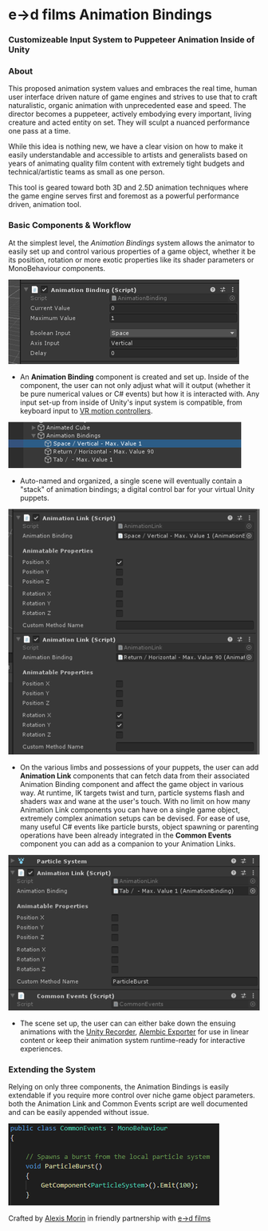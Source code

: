 # e→d films Animation Bindings
### Customizeable Input System to Puppeteer Animation Inside of Unity 

### About
This proposed animation system values and embraces the real time, human user interface driven nature of game engines and strives to use that to craft naturalistic, organic animation with unprecedented ease and speed. The director becomes a puppeteer, actively embodying every important, living creature and acted entity on set. They will sculpt a nuanced performance one pass at a time. 

While this idea is nothing new, we have a clear vision on how to make it easily understandable and accessible to artists and generalists based on years of animating quality film content with extremely tight budgets and technical/artistic teams as small as one person.

This tool is geared toward both 3D and 2.5D animation techniques where the game engine serves first and foremost as a powerful performance driven, animation tool.

### Basic Components & Workflow

At the simplest level, the *Animation Bindings* system allows the animator to easily set up and control various properties of a game object, whether it be its position, rotation or more exotic properties like its shader parameters or MonoBehaviour components. 

![binding](images/binding.png)

- An **Animation Binding** component is created and set up. Inside of the component, the user can not only adjust what will it output (whether it be pure numerical values or C# events) but how it is interacted with. Any input set-up from inside of Unity's input system is compatible, from keyboard input to [VR motion controllers](https://docs.unity3d.com/Manual/xr_input.html). 

![stack](images/stack.png)

- Auto-named and organized, a single scene will eventually contain a "stack" of animation bindings; a digital control bar for your virtual Unity puppets.

![links](images/links.png)

- On the various limbs and possessions of your puppets, the user can add **Animation Link** components that can fetch data from their associated Animation Binding component and affect the game object in various way. At runtime, IK targets twist and turn, particle systems flash and shaders wax and wane at the user's touch. With no limit on how many Animation Link components you can have on a single game object, extremely complex animation setups can be devised. For ease of use, many useful C# events like particle bursts, object spawning or parenting operations have been already integrated in the **Common Events** component you can add as a companion to your Animation Links.

![commonevents](images/commonevents.png)

- The scene set up, the user can can either bake down the ensuing animations with the [Unity Recorder](https://unitytech.github.io/unity-recorder/manual/index.html), [Alembic Exporter](https://docs.unity3d.com/Packages/com.unity.formats.alembic@1.0/manual/time_InfiniteClip.html) for use in linear content or keep their animation system runtime-ready for interactive experiences.

### Extending the System

Relying on only three components, the Animation Bindings is easily extendable if you require more control over niche game object parameters. both the Animation Link and Common Events script are well documented and can be easily appended without issue. 

![extendable](images/extendable.png)



Crafted by [Alexis Morin](https://github.com/alexismorin) in friendly partnership with [e→d films](https://edfilms.net/)
